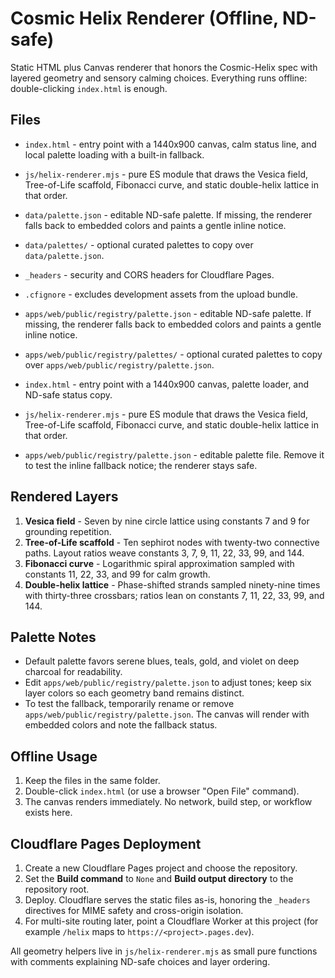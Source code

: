 # Cosmic Helix Renderer (Offline, ND-safe)

Static HTML plus Canvas renderer that honors the Cosmic-Helix spec with layered geometry and sensory calming choices. Everything runs offline: double-clicking `index.html` is enough.

## Files

- `index.html` - entry point with a 1440x900 canvas, calm status line, and local palette loading with a built-in fallback.
- `js/helix-renderer.mjs` - pure ES module that draws the Vesica field, Tree-of-Life scaffold, Fibonacci curve, and static double-helix lattice in that order.
- `data/palette.json` - editable ND-safe palette. If missing, the renderer falls back to embedded colors and paints a gentle inline notice.
- `data/palettes/` - optional curated palettes to copy over `data/palette.json`.
- `_headers` - security and CORS headers for Cloudflare Pages.
- `.cfignore` - excludes development assets from the upload bundle.
- `apps/web/public/registry/palette.json` - editable ND-safe palette. If missing, the renderer falls back to embedded colors and paints a gentle inline notice.
- `apps/web/public/registry/palettes/` - optional curated palettes to copy over `apps/web/public/registry/palette.json`.

- `index.html` - entry point with a 1440x900 canvas, palette loader, and ND-safe status copy.
- `js/helix-renderer.mjs` - pure ES module that draws the Vesica field, Tree-of-Life scaffold, Fibonacci curve, and static double-helix lattice in that order.
- `apps/web/public/registry/palette.json` - editable palette file. Remove it to test the inline fallback notice; the renderer stays safe.

## Rendered Layers
1. **Vesica field** - Seven by nine circle lattice using constants 7 and 9 for grounding repetition.
2. **Tree-of-Life scaffold** - Ten sephirot nodes with twenty-two connective paths. Layout ratios weave constants 3, 7, 9, 11, 22, 33, 99, and 144.
3. **Fibonacci curve** - Logarithmic spiral approximation sampled with constants 11, 22, 33, and 99 for calm growth.
4. **Double-helix lattice** - Phase-shifted strands sampled ninety-nine times with thirty-three crossbars; ratios lean on constants 7, 11, 22, 33, 99, and 144.

## Palette Notes
- Default palette favors serene blues, teals, gold, and violet on deep charcoal for readability.
- Edit `apps/web/public/registry/palette.json` to adjust tones; keep six layer colors so each geometry band remains distinct.
- To test the fallback, temporarily rename or remove `apps/web/public/registry/palette.json`. The canvas will render with embedded colors and note the fallback status.

## Offline Usage
1. Keep the files in the same folder.
2. Double-click `index.html` (or use a browser "Open File" command).
3. The canvas renders immediately. No network, build step, or workflow exists here.

## Cloudflare Pages Deployment
1. Create a new Cloudflare Pages project and choose the repository.
2. Set the **Build command** to `None` and **Build output directory** to the repository root.
3. Deploy. Cloudflare serves the static files as-is, honoring the `_headers` directives for MIME safety and cross-origin isolation.
4. For multi-site routing later, point a Cloudflare Worker at this project (for example `/helix` maps to `https://<project>.pages.dev`).

All geometry helpers live in `js/helix-renderer.mjs` as small pure functions with comments explaining ND-safe choices and layer ordering.
